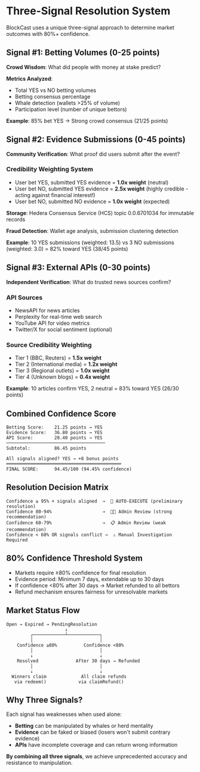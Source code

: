 # Three-Signal Resolution System

BlockCast uses a unique three-signal approach to determine market outcomes with 80%+ confidence.

## Signal #1: Betting Volumes (0-25 points)

**Crowd Wisdom**: What did people with money at stake predict?

**Metrics Analyzed**:
- Total YES vs NO betting volumes
- Betting consensus percentage
- Whale detection (wallets >25% of volume)
- Participation level (number of unique bettors)

**Example**: 85% bet YES → Strong crowd consensus (21/25 points)

## Signal #2: Evidence Submissions (0-45 points)

**Community Verification**: What proof did users submit after the event?

### Credibility Weighting System
- User bet YES, submitted YES evidence = **1.0x weight** (neutral)
- User bet NO, submitted YES evidence = **2.5x weight** (highly credible - acting against financial interest!)
- User bet NO, submitted NO evidence = **1.0x weight** (expected)

**Storage**: Hedera Consensus Service (HCS) topic 0.0.6701034 for immutable records

**Fraud Detection**: Wallet age analysis, submission clustering detection

**Example**: 10 YES submissions (weighted: 13.5) vs 3 NO submissions (weighted: 3.0) = 82% toward YES (38/45 points)

## Signal #3: External APIs (0-30 points)

**Independent Verification**: What do trusted news sources confirm?

### API Sources
- NewsAPI for news articles
- Perplexity for real-time web search
- YouTube API for video metrics
- Twitter/X for social sentiment (optional)

### Source Credibility Weighting
- Tier 1 (BBC, Reuters) = **1.5x weight**
- Tier 2 (International media) = **1.2x weight**
- Tier 3 (Regional outlets) = **1.0x weight**
- Tier 4 (Unknown blogs) = **0.4x weight**

**Example**: 10 articles confirm YES, 2 neutral = 83% toward YES (26/30 points)

## Combined Confidence Score

```
Betting Score:    21.25 points → YES
Evidence Score:   36.80 points → YES
API Score:        28.40 points → YES
─────────────────────────────────────
Subtotal:         86.45 points

All signals aligned? YES → +8 bonus points
═══════════════════════════════════════════
FINAL SCORE:      94.45/100 (94.45% confidence)
```

## Resolution Decision Matrix

```
Confidence ≥ 95% + signals aligned  →  🚀 AUTO-EXECUTE (preliminary resolution)
Confidence 80-94%                   →  👨‍💼 Admin Review (strong recommendation)
Confidence 60-79%                   →  📋 Admin Review (weak recommendation)
Confidence < 60% OR signals conflict →  ⚠️ Manual Investigation Required
```

## 80% Confidence Threshold System

- Markets require ≥80% confidence for final resolution
- Evidence period: Minimum 7 days, extendable up to 30 days
- If confidence <80% after 30 days → Market refunded to all bettors
- Refund mechanism ensures fairness for unresolvable markets

## Market Status Flow

```
Open → Expired → PendingResolution
                      ↓
         ┌────────────┴────────────┐
         │                         │
    Confidence ≥80%          Confidence <80%
         │                         │
         ↓                         ↓
    Resolved              After 30 days → Refunded
         │                         │
         ↓                         ↓
  Winners claim             All claim refunds
   via redeem()            via claimRefund()
```

## Why Three Signals?

Each signal has weaknesses when used alone:

- **Betting** can be manipulated by whales or herd mentality
- **Evidence** can be faked or biased (losers won't submit contrary evidence)
- **APIs** have incomplete coverage and can return wrong information

**By combining all three signals**, we achieve unprecedented accuracy and resistance to manipulation.
